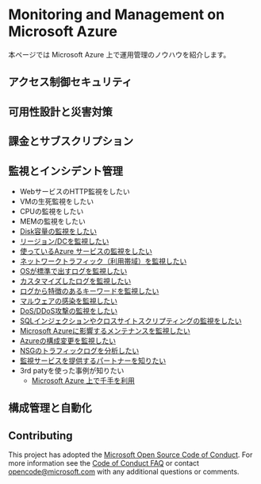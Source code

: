 # Monitoring and Management on Microsoft Azure
本ページでは Microsoft Azure 上で運用管理のノウハウを紹介します。

## アクセス制御セキュリティ

## 可用性設計と災害対策

## 課金とサブスクリプション

## 監視とインシデント管理
- WebサービスのHTTP監視をしたい
- VMの生死監視をしたい
- CPUの監視をしたい
- MEMの監視をしたい
- [Disk容量の監視をしたい](CMandDeploy/DiskUsage/README.md)
- [リージョン/DCを監視したい](CMandDeploy/Region-DC/README.md)
- [使っているAzure サービスの監視をしたい](CMandDeploy/AzureService/README.md)
- [ネットワークトラフィック（利用帯域）を監視したい](CMandDeploy/NetworkTraffic/README.md)
- [OSが標準で出すログを監視したい](CMandDeploy/OSLog/README.md)
- [カスタマイズしたログを監視したい](CMandDeploy/CustomLog/README.md)
- [ログから特徴のあるキーワードを監視したい](CMandDeploy/SpecificAlert/README.md)
- [マルウェアの感染を監視したい](CMandDeploy/AntiMalware/README.md)
- [DoS/DDoS攻撃の監視をしたい](CMandDeploy/DoS-DDoS/README.md)
- [SQLインジェクションやクロスサイトスクリプティングの監視をしたい](CMandDeploy/SQLin-Cross/README.md)
- [Microsoft Azureに影響するメンテナンスを監視したい](CMandDeploy/Maintenance/README.md)
- [Azureの構成変更を監視したい](CMandDeploy/ChangeArchitect/README.md)
- [NSGのトラフィックログを分析したい](CMandDeploy/Nsg-Perform/README.md)
- [監視サービスを提供するパートナーを知りたい](CMandDeploy/Partners/README.md)
- 3rd patyを使った事例が知りたい
  - [Microsoft Azure 上で千手を利用](CMandDeploy/3rd-party-senju/README.md)

## 構成管理と自動化

## Contributing

This project has adopted the [Microsoft Open Source Code of Conduct](https://opensource.microsoft.com/codeofconduct/). For more information see the [Code of Conduct FAQ](https://opensource.microsoft.com/codeofconduct/faq/) or contact [opencode@microsoft.com](mailto:opencode@microsoft.com) with any additional questions or comments.

